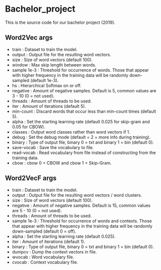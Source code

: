 # Bachelor_project

This is the source code for our bachelor project (2019).

## Word2Vec args
* train <file>: Dataset to train the model.
* output <file>: Output file for the resulting word vectors.
* size <int>: Size of word vectors (default 100).
* window <int>: Max skip length between words.
* sample 1e-3 <float>: Threshold for occurrence of words. Those that appear with higher frequency in the training data will be randomly down-sampled (default 1e-3).
* hs <int>: Hierarchical Softmax on or off.
* negative <int>: Amount of negative samples. Default is 5, common values are 3 - 10 (0 = not used).
* threads <int>: Amount of threads to be used.
* iter <int>: Amount of iterations (default 5).
* min-count <int>: Discard words that occur less than min-count times (default 5).
* alpha <float>: Set the starting learning rate (default 0.025 for skip-gram and 0.05 for CBOW).
* classes <int>: Output word classes rather than word vectors if 1.
* debug <int>: Set the debug mode (default = 2 = more info during training).
* binary <int>: Type of output file, binary 0 = txt and binary 1 = bin (default 0).
* save-vocab <file>: Save the vocabulary to file.
* read-vocab <file>: Read vocabulary from file instead of constructing from the training data.
* cbow <int>: cbow 0 = CBOW and cbow 1 = Skip-Gram.

## Word2VecF args
* train <file>: Dataset to train the model.
* output <file>: Output file for the resulting word vectors / word clusters.
* size <int>: Size of word vectors (default 100).
* negative <int>: Amount of negative samples. Default is 15, common values are 5 - 10 (0 = not used).
* threads <int>: Amount of threads to be used.
* sample 1e-3 <float>: Threshold for occurrence of words and contexts. Those that appear with higher frequency in the training data will be randomly down-sampled (default 0 = off).
* alpha <float>: Set the starting learning rate (default 0.025).
* iter <int>: Amount of iterations (default 1).
* binary <int>: Type of output file, binary 0 = txt and binary 1 = bin (default 0).
* dumpcv <file>: Dump the context vectors in file.
* wvocab <file>: Word vocabulary file.
* cvocab <file>: Context vocabulary file.
